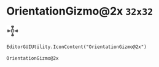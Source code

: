 # OrientationGizmo@2x `32x32`
<img src="/img/OrientationGizmo@2x.png" width=32 height=32>

``` CSharp
EditorGUIUtility.IconContent("OrientationGizmo@2x")
```
```
OrientationGizmo@2x
```
